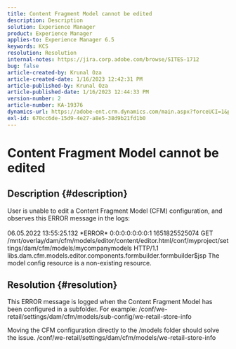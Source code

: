 ```yaml
---
title: Content Fragment Model cannot be edited
description: Description
solution: Experience Manager
product: Experience Manager
applies-to: Experience Manager 6.5
keywords: KCS
resolution: Resolution
internal-notes: https://jira.corp.adobe.com/browse/SITES-1712
bug: false
article-created-by: Krunal Oza
article-created-date: 1/16/2023 12:42:31 PM
article-published-by: Krunal Oza
article-published-date: 1/16/2023 12:44:33 PM
version-number: 2
article-number: KA-19376
dynamics-url: https://adobe-ent.crm.dynamics.com/main.aspx?forceUCI=1&pagetype=entityrecord&etn=knowledgearticle&id=7febce37-9b95-ed11-aad1-6045bd006793
exl-id: 670cc6de-15d9-4e27-a8e5-38d9b21fd1b0
---
```

# Content Fragment Model cannot be edited

## Description {#description}


User is unable to edit a Content Fragment Model (CFM) configuration, and observes this ERROR message in the logs:
<br><br>06.05.2022 13:55:25.132 \*ERROR\* 0:0:0:0:0:0:0:1 1651825525074 GET /mnt/overlay/dam/cfm/models/editor/content/editor.html/conf/myproject/settings/dam/cfm/models/mycompanymodels HTTP/1.1 libs.dam.cfm.models.editor.components.formbuilder.formbuilder$jsp The model config resource is a non-existing resource.<br>

## Resolution {#resolution}


This ERROR message is logged when the Content Fragment Model has been configured in a subfolder.
For example: /conf/we-retail/settings/dam/cfm/models/sub-config/we-retail-store-info 

Moving the CFM configuration directly to the /models folder should solve the issue.
/conf/we-retail/settings/dam/cfm/models/we-retail-store-info

